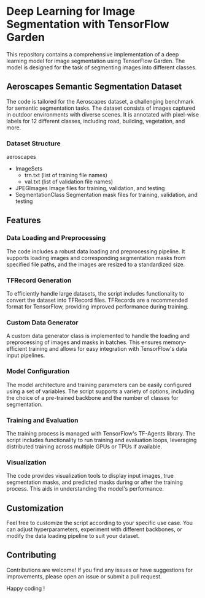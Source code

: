 # Deep Learning for Image Segmentation with TensorFlow Garden
This repository contains a comprehensive implementation of a deep learning model for image segmentation using TensorFlow Garden. The model is designed for the task of segmenting images into different classes.

## Aeroscapes Semantic Segmentation Dataset
The code is tailored for the Aeroscapes dataset, a challenging benchmark for semantic segmentation tasks. The dataset consists of images captured in outdoor environments with diverse scenes. It is annotated with pixel-wise labels for 12 different classes, including road, building, vegetation, and more.
### Dataset Structure
aeroscapes
 - ImageSets
     - trn.txt (list of training file names)
     - val.txt (list of validation file names)
- JPEGImages
     Image files for training, validation, and testing
- SegmentationClass
     Segmentation mask files for training, validation, and testing

## Features
### Data Loading and Preprocessing
The code includes a robust data loading and preprocessing pipeline. It supports loading images and corresponding segmentation masks from specified file paths, and the images are resized to a standardized size.

### TFRecord Generation
To efficiently handle large datasets, the script includes functionality to convert the dataset into TFRecord files. TFRecords are a recommended format for TensorFlow, providing improved performance during training.

### Custom Data Generator
A custom data generator class is implemented to handle the loading and preprocessing of images and masks in batches. This ensures memory-efficient training and allows for easy integration with TensorFlow's data input pipelines.

### Model Configuration
The model architecture and training parameters can be easily configured using a set of variables. The script supports a variety of options, including the choice of a pre-trained backbone and the number of classes for segmentation.

### Training and Evaluation
The training process is managed with TensorFlow's TF-Agents library. The script includes functionality to run training and evaluation loops, leveraging distributed training across multiple GPUs or TPUs if available.

### Visualization
The code provides visualization tools to display input images, true segmentation masks, and predicted masks during or after the training process. This aids in understanding the model's performance.

## Customization
Feel free to customize the script according to your specific use case. You can adjust hyperparameters, experiment with different backbones, or modify the data loading pipeline to suit your dataset.

## Contributing
Contributions are welcome! If you find any issues or have suggestions for improvements, please open an issue or submit a pull request.

Happy coding !
